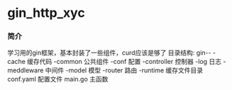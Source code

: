# gin_http_xyc

### 简介
学习用的gin框架，基本封装了一些组件，curd应该是够了
目录结构:
gin--
	-cache   缓存代码
	-common	 公共组件
	-conf	 配置
	-controller 控制器
	-log		   日志
	-meddleware 中间件
	-model  模型
	-router  路由
	-runtime 缓存文件目录
	conf.yaml 配置文件
	main.go 主函数

